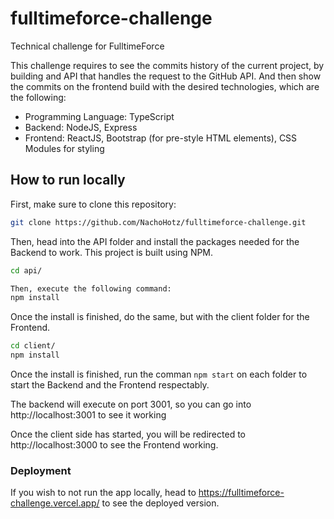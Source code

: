 # fulltimeforce-challenge

Technical challenge for FulltimeForce

This challenge requires to see the commits history of the current project, by building and API that handles the request to the GitHub API. And then show the commits on the frontend build with the desired technologies, which are the following:

- Programming Language: TypeScript
- Backend: NodeJS, Express
- Frontend: ReactJS, Bootstrap (for pre-style HTML elements), CSS Modules for styling

## How to run locally

First, make sure to clone this repository:

```bash
git clone https://github.com/NachoHotz/fulltimeforce-challenge.git
```

Then, head into the API folder and install the packages needed for the Backend to work. This project is built using NPM.

```bash
cd api/

Then, execute the following command:
npm install
```
Once the install is finished, do the same, but with the client folder for the Frontend.

```bash
cd client/
npm install
```
Once the install is finished, run the comman ```npm start``` on each folder to start the Backend and the Frontend respectably.

The backend will execute on port 3001, so you can go into http://localhost:3001 to see it working

Once the client side has started, you will be redirected to http://localhost:3000 to see the Frontend working.

### Deployment

If you wish to not run the app locally, head to https://fulltimeforce-challenge.vercel.app/ to see the deployed version.

